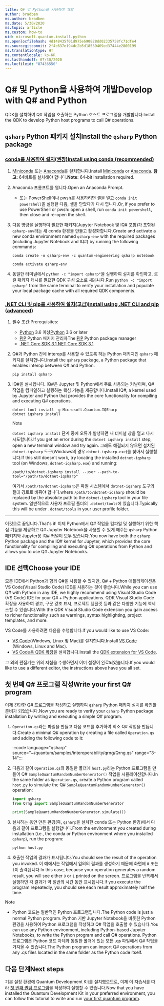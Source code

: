 ```yaml
---
title: Q# 및 Python을 사용하여 개발
author: bradben
ms.author: bradben
ms.date: 5/30/2020
ms.topic: article
ms.custom: how-to
uid: microsoft.quantum.install.python
ms.openlocfilehash: 4d148435f01d975e690828dd02335758fc71dfe4
ms.sourcegitcommit: 2f4c637e194dc2b5d18539469ed37444e2800199
ms.translationtype: HT
ms.contentlocale: ko-KR
ms.lasthandoff: 07/30/2020
ms.locfileid: "87436550"
---
```

# <a name="develop-with-q-and-python"></a><span data-ttu-id="3aaa7-102">Q# 및 Python을 사용하여 개발</span><span class="sxs-lookup"><span data-stu-id="3aaa7-102">Develop with Q# and Python</span></span>

<span data-ttu-id="3aaa7-103">QDK를 설치하여 Q# 작업을 호출하는 Python 호스트 프로그램을 개발합니다.</span><span class="sxs-lookup"><span data-stu-id="3aaa7-103">Install the QDK to develop Python host programs to call Q# operations.</span></span>

## <a name="install-the-qsharp-python-package"></a><span data-ttu-id="3aaa7-104">`qsharp` Python 패키지 설치</span><span class="sxs-lookup"><span data-stu-id="3aaa7-104">Install the `qsharp` Python package</span></span>

### <a name="install-using-conda-recommended"></a>[<span data-ttu-id="3aaa7-105">conda를 사용하여 설치(권장)</span><span class="sxs-lookup"><span data-stu-id="3aaa7-105">Install using conda (recommended)</span></span>](#tab/tabid-conda)

1. <span data-ttu-id="3aaa7-106">[Miniconda](https://docs.conda.io/en/latest/miniconda.html) 또는 [Anaconda](https://www.anaconda.com/products/individual#Downloads)를 설치합니다.</span><span class="sxs-lookup"><span data-stu-id="3aaa7-106">Install [Miniconda](https://docs.conda.io/en/latest/miniconda.html) or [Anaconda](https://www.anaconda.com/products/individual#Downloads).</span></span> <span data-ttu-id="3aaa7-107">**참고:** 64비트를 설치해야 합니다.</span><span class="sxs-lookup"><span data-stu-id="3aaa7-107">**Note:** 64-bit installation required.</span></span>

1. <span data-ttu-id="3aaa7-108">Anaconda 프롬프트를 엽니다.</span><span class="sxs-lookup"><span data-stu-id="3aaa7-108">Open an Anaconda Prompt.</span></span>

   - <span data-ttu-id="3aaa7-109">또는 PowerShell이나 pwsh를 사용하려면 셸을 열고 `conda init powershell`을 실행한 다음, 셸을 닫았다가 다시 엽니다.</span><span class="sxs-lookup"><span data-stu-id="3aaa7-109">Or, if you prefer to use PowerShell or pwsh: open a shell, run `conda init powershell`, then close and re-open the shell.</span></span>

1. <span data-ttu-id="3aaa7-110">다음 명령을 실행하여 필요한 패키지(Jupyter Notebook 및 IQ# 포함)가 포함된 `qsharp-env`라는 새 conda 환경을 만들고 활성화합니다.</span><span class="sxs-lookup"><span data-stu-id="3aaa7-110">Create and activate a new conda environment named `qsharp-env` with the required packages (including Jupyter Notebook and IQ#) by running the following commands:</span></span>

    ```
    conda create -n qsharp-env -c quantum-engineering qsharp notebook

    conda activate qsharp-env
    ```

1. <span data-ttu-id="3aaa7-111">동일한 터미널에서 `python -c "import qsharp"`을 실행하여 설치를 확인하고, 로컬 패키지 캐시를 필요한 QDK 구성 요소로 채웁니다.</span><span class="sxs-lookup"><span data-stu-id="3aaa7-111">Run `python -c "import qsharp"` from the same terminal to verify your installation and populate your local package cache with all required QDK components.</span></span>

### <a name="install-using-net-cli-and-pip-advanced"></a>[<span data-ttu-id="3aaa7-112">.NET CLI 및 pip를 사용하여 설치(고급)</span><span class="sxs-lookup"><span data-stu-id="3aaa7-112">Install using .NET CLI and pip (advanced)</span></span>](#tab/tabid-dotnetcli)

1. <span data-ttu-id="3aaa7-113">필수 조건:</span><span class="sxs-lookup"><span data-stu-id="3aaa7-113">Prerequisites:</span></span>

    - <span data-ttu-id="3aaa7-114">[Python](https://www.python.org/downloads/) 3.6 이상</span><span class="sxs-lookup"><span data-stu-id="3aaa7-114">[Python](https://www.python.org/downloads/) 3.6 or later</span></span>
    - <span data-ttu-id="3aaa7-115">[PIP](https://pip.pypa.io/en/stable/installing) Python 패키지 관리자</span><span class="sxs-lookup"><span data-stu-id="3aaa7-115">The [PIP](https://pip.pypa.io/en/stable/installing) Python package manager</span></span>
    - [<span data-ttu-id="3aaa7-116">.NET Core SDK 3.1</span><span class="sxs-lookup"><span data-stu-id="3aaa7-116">.NET Core SDK 3.1</span></span>](https://dotnet.microsoft.com/download/dotnet-core/3.1)


1. <span data-ttu-id="3aaa7-117">Q#과 Python 간에 interop를 사용할 수 있도록 하는 Python 패키지인 `qsharp` 패키지를 설치합니다.</span><span class="sxs-lookup"><span data-stu-id="3aaa7-117">Install the `qsharp` package, a Python package that enables interop between Q# and Python.</span></span>

    ```
    pip install qsharp
    ```

1. <span data-ttu-id="3aaa7-118">IQ#을 설치합니다. IQ#은 Jupyter 및 Python에서 주로 사용되는 커널이며, Q# 작업을 컴파일하고 실행하는 핵심 기능을 제공합니다.</span><span class="sxs-lookup"><span data-stu-id="3aaa7-118">Install IQ#, a kernel used by Jupyter and Python that provides the core functionality for compiling and executing Q# operations.</span></span>

    ```dotnetcli
    dotnet tool install -g Microsoft.Quantum.IQSharp
    dotnet iqsharp install
    ```

    > [!NOTE]
    > <span data-ttu-id="3aaa7-119">`dotnet iqsharp install` 단계 중에 오류가 발생하면 새 터미널 창을 열고 다시 시도합니다.</span><span class="sxs-lookup"><span data-stu-id="3aaa7-119">If you get an error during the `dotnet iqsharp install` step, open a new terminal window and try again.</span></span>
    > <span data-ttu-id="3aaa7-120">그래도 해결되지 않으면 설치된 `dotnet-iqsharp` 도구(Windows의 경우 `dotnet-iqsharp.exe`)를 찾아서 실행합니다.</span><span class="sxs-lookup"><span data-stu-id="3aaa7-120">If this still doesn't work, try locating the installed `dotnet-iqsharp` tool (on Windows, `dotnet-iqsharp.exe`) and running:</span></span>
    > ```
    > /path/to/dotnet-iqsharp install --user --path-to-tool="/path/to/dotnet-iqsharp"
    > ```
    > <span data-ttu-id="3aaa7-121">여기서 `/path/to/dotnet-iqsharp`은 파일 시스템에서 `dotnet-iqsharp` 도구의 절대 경로로 바꿔야 합니다.</span><span class="sxs-lookup"><span data-stu-id="3aaa7-121">where `/path/to/dotnet-iqsharp` should be replaced by the absolute path to the `dotnet-iqsharp` tool in your file system.</span></span>
    > <span data-ttu-id="3aaa7-122">일반적으로 사용자 프로필 폴더의 `.dotnet/tools`에 있습니다.</span><span class="sxs-lookup"><span data-stu-id="3aaa7-122">Typically this will be under `.dotnet/tools` in your user profile folder.</span></span>
    
***

<span data-ttu-id="3aaa7-123">이것으로 끝입니다.</span><span class="sxs-lookup"><span data-stu-id="3aaa7-123">That's it!</span></span> <span data-ttu-id="3aaa7-124">이제 Python에서 Q# 작업을 컴파일 및 실행하기 위한 핵심 기능을 제공하고 Q# Jupyter Notebook을 사용할 수 있게 해주는 `qsharp` Python 패키지와 Jupyter용 IQ# 커널이 모두 있습니다.</span><span class="sxs-lookup"><span data-stu-id="3aaa7-124">You now have both the `qsharp` Python package and the IQ# kernel for Jupyter, which provides the core functionality for compiling and executing Q# operations from Python and allows you to use Q# Jupyter Notebooks.</span></span>

## <a name="choose-your-ide"></a><span data-ttu-id="3aaa7-125">IDE 선택</span><span class="sxs-lookup"><span data-stu-id="3aaa7-125">Choose your IDE</span></span>

<span data-ttu-id="3aaa7-126">모든 IDE에서 Python과 함께 Q#을 사용할 수 있지만, Q# + Python 애플리케이션용 VS Code(Visual Studio Code) IDE를 사용하는 것이 좋습니다.</span><span class="sxs-lookup"><span data-stu-id="3aaa7-126">While you can use Q# with Python in any IDE, we highly recommend using Visual Studio Code (VS Code) IDE for your Q# + Python applications.</span></span> <span data-ttu-id="3aaa7-127">QDK Visual Studio Code 확장을 사용하여 경고, 구문 강조 표시, 프로젝트 템플릿 등과 같은 다양한 기능에 액세스할 수 있습니다.</span><span class="sxs-lookup"><span data-stu-id="3aaa7-127">With the QDK Visual Studio Code extension you gain access to richer functionality such as warnings, syntax highlighting, project templates, and more.</span></span>

<span data-ttu-id="3aaa7-128">VS Code를 사용하려면 다음을 수행합니다.</span><span class="sxs-lookup"><span data-stu-id="3aaa7-128">If you would like to use VS Code:</span></span>

- <span data-ttu-id="3aaa7-129">[VS Code](https://code.visualstudio.com/download)(Windows, Linux 및 Mac)를 설치합니다.</span><span class="sxs-lookup"><span data-stu-id="3aaa7-129">Install [VS Code](https://code.visualstudio.com/download) (Windows, Linux and Mac).</span></span>
- <span data-ttu-id="3aaa7-130">[VS Code용 QDK 확장](https://marketplace.visualstudio.com/items?itemName=quantum.quantum-devkit-vscode)을 설치합니다.</span><span class="sxs-lookup"><span data-stu-id="3aaa7-130">Install the [QDK extension for VS Code](https://marketplace.visualstudio.com/items?itemName=quantum.quantum-devkit-vscode).</span></span>

<span data-ttu-id="3aaa7-131">그 외의 편집기는 위의 지침을 수행하면서 이미 설정이 완료되었습니다.</span><span class="sxs-lookup"><span data-stu-id="3aaa7-131">If you would like to use a different editor, the instructions above have you all set.</span></span>

## <a name="write-your-first-q-program"></a><span data-ttu-id="3aaa7-132">첫 번째 Q# 프로그램 작성</span><span class="sxs-lookup"><span data-stu-id="3aaa7-132">Write your first Q# program</span></span>

<span data-ttu-id="3aaa7-133">이제 간단한 Q# 프로그램을 작성하고 실행하여 `qsharp` Python 패키지 설치를 확인할 준비가 되었습니다.</span><span class="sxs-lookup"><span data-stu-id="3aaa7-133">Now you are ready to verify your `qsharp` Python package installation by writing and executing a simple Q# program.</span></span>

1. <span data-ttu-id="3aaa7-134">`Operation.qs`라는 파일을 만들고 다음 코드를 추가하여 최소 Q# 작업을 만듭니다.</span><span class="sxs-lookup"><span data-stu-id="3aaa7-134">Create a minimal Q# operation by creating a file called `Operation.qs` and adding the following code to it:</span></span>

    :::code language="qsharp" source="~/quantum/samples/interoperability/qrng/Qrng.qs" range="3-14":::

1. <span data-ttu-id="3aaa7-135">다음과 같이 `Operation.qs`와 동일한 폴더에 `host.py`라는 Python 프로그램을 만들어 Q# `SampleQuantumRandomNumberGenerator()` 작업을 시뮬레이션합니다.</span><span class="sxs-lookup"><span data-stu-id="3aaa7-135">In the same folder as `Operation.qs`, create a Python program called `host.py` to simulate the Q# `SampleQuantumRandomNumberGenerator()` operation:</span></span>

    ```python
    import qsharp
    from Qrng import SampleQuantumRandomNumberGenerator

    print(SampleQuantumRandomNumberGenerator.simulate())
    ```

1. <span data-ttu-id="3aaa7-136">설치하는 동안 만든 환경(즉, `qsharp`을 설치한 conda 또는 Python 환경)에서 다음과 같이 프로그램을 실행합니다.</span><span class="sxs-lookup"><span data-stu-id="3aaa7-136">From the environment you created during installation (i.e., the conda or Python environment where you installed `qsharp`), run the program:</span></span>

    ```
    python host.py
    ```

1. <span data-ttu-id="3aaa7-137">호출한 작업의 결과가 표시됩니다.</span><span class="sxs-lookup"><span data-stu-id="3aaa7-137">You should see the result of the operation you invoked.</span></span> <span data-ttu-id="3aaa7-138">이 예에서는 작업에서 임의의 결과를 생성하기 때문에 화면에 `0` 또는 `1`이 출력됩니다.</span><span class="sxs-lookup"><span data-stu-id="3aaa7-138">In this case, because your operation generates a random result, you will see either `0` or `1` printed on the screen.</span></span> <span data-ttu-id="3aaa7-139">프로그램을 반복해서 실행하면 각 결과가 약 절반의 시간 동안 표시됩니다.</span><span class="sxs-lookup"><span data-stu-id="3aaa7-139">If you execute the program repeatedly, you should see each result approximately half the time.</span></span>

> [!NOTE]
> * <span data-ttu-id="3aaa7-140">Python 코드는 일반적인 Python 프로그램입니다.</span><span class="sxs-lookup"><span data-stu-id="3aaa7-140">The Python code is just a normal Python program.</span></span> <span data-ttu-id="3aaa7-141">Python 기반 Jupyter Notebook을 비롯한 Python 환경을 사용하여 Python 프로그램을 작성하고 Q# 작업을 호출할 수 있습니다.</span><span class="sxs-lookup"><span data-stu-id="3aaa7-141">You can use any Python environment, including Python-based Jupyter Notebooks, to write the Python program and call Q# operations.</span></span> <span data-ttu-id="3aaa7-142">Python 프로그램은 Python 코드 자체와 동일한 폴더에 있는 모든 .qs 파일에서 Q# 작업을 가져올 수 있습니다.</span><span class="sxs-lookup"><span data-stu-id="3aaa7-142">The Python program can import Q# operations from any .qs files located in the same folder as the Python code itself.</span></span>

## <a name="next-steps"></a><span data-ttu-id="3aaa7-143">다음 단계</span><span class="sxs-lookup"><span data-stu-id="3aaa7-143">Next steps</span></span>

<span data-ttu-id="3aaa7-144">기본 설정 환경에 Quantum Development Kit를 설치했으므로, 이제 이 자습서를 따라 [첫 번째 퀀텀 프로그램](xref:microsoft.quantum.quickstarts.qrng)을 작성하여 실행할 수 있습니다.</span><span class="sxs-lookup"><span data-stu-id="3aaa7-144">Now that you have installed the Quantum Development Kit in your preferred environment, you can follow this tutorial to write and run [your first quantum program](xref:microsoft.quantum.quickstarts.qrng).</span></span>
